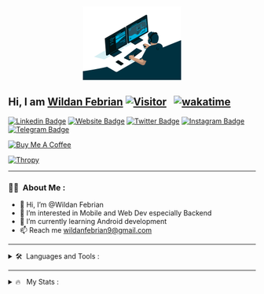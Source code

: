 <p align="center"><img src="code.gif" width="200"/></p>

## Hi, I am [Wildan Febrian](https://wildf20.github.io) [![Visitor](https://komarev.com/ghpvc/?username=WildF20&style=flat-square&color=blue)](https://wildf20.github.io) &nbsp; [![wakatime](https://wakatime.com/badge/user/7a98b367-567a-4f63-b2b8-376ed9e84ac4.svg?style=flat-square)](https://wakatime.com/@7a98b367-567a-4f63-b2b8-376ed9e84ac4)

[![Linkedin Badge](https://img.shields.io/badge/-LinkedIn-0e76a8?style=flat-square&logo=Linkedin&logoColor=white)](https://linkedin.com/in/wildanfebrian)
[![Website Badge](https://img.shields.io/badge/Website-3b5998?style=flat-square&logo=google-chrome&logoColor=white)](https://wildf20.github.io)
[![Twitter Badge](https://img.shields.io/badge/-Twitter-00acee?style=flat-square&logo=Twitter&logoColor=white)](https://twitter.com/WildF20)
[![Instagram Badge](https://img.shields.io/badge/-Instagram-e4405f?style=flat-square&logo=Instagram&logoColor=white)](https://instagram.com/WildF20/)
[![Telegram Badge](https://img.shields.io/badge/-Telegram-0088cc?style=flat-square&logo=Telegram&logoColor=white)](https://t.me/WildF20)

<a href="https://www.buymeacoffee.com/WildF20" target="_blank"><img src="https://cdn.buymeacoffee.com/buttons/default-orange.png" alt="Buy Me A Coffee" height="41" width="174"></a>

[![Thropy](https://github-profile-trophy.vercel.app/?username=WildF20&theme=gruvbox)](https://github.com/ryo-ma/github-profile-trophy)

---

### :man_technologist: &nbsp;About Me :

- 👋 Hi, I’m @Wildan Febrian
- 👀 I’m interested in Mobile and Web Dev especially Backend
- 🌱 I’m currently learning Android development
- 📫 Reach me wildanfebrian9@gmail.com

---
<details>
  <summary> 🛠 &nbsp;Languages and Tools : </summary>
<br/>

### Programming Languages
<p>
  <img src="https://github.com/devicons/devicon/blob/master/icons/kotlin/kotlin-original.svg" title="Kotlin" alt="Kotlin" width="30" height ="30"/>&nbsp;
  <img src="https://github.com/devicons/devicon/blob/master/icons/java/java-original.svg" title="Java" alt="Java" width="30" height ="30"/>&nbsp;
  <img src="https://github.com/devicons/devicon/blob/master/icons/python/python-original.svg" title="Python3" alt="Python3" width="30" height ="30"/>&nbsp;
  <img src="https://github.com/devicons/devicon/blob/master/icons/html5/html5-original.svg" title="HTML5" alt="HTML5" width="30" height="30"/>&nbsp;
  <img src="https://github.com/devicons/devicon/blob/master/icons/css3/css3-original.svg"  title="CSS3" alt="CSS3" width="30" height="30"/>&nbsp;
  <img src="https://github.com/devicons/devicon/blob/master/icons/javascript/javascript-original.svg" title="JavaScript" alt="JavaScript" width="30" height="30"/>&nbsp;
  <img src="https://github.com/devicons/devicon/blob/master/icons/php/php-original.svg" title="PHP" alt="PHP" width="30" height ="30"/>&nbsp;
</p>
<hr/>

### Tools
<p>
  <img src="https://github.com/devicons/devicon/blob/master/icons/vscode/vscode-original.svg" title="Visual Studio Code" alt="VS Code" width="30" height="30"/>&nbsp;
  <img src="https://github.com/devicons/devicon/blob/master/icons/androidstudio/androidstudio-original.svg" title="Android Studio" alt="Android Studio" width="30" height="30"/>&nbsp;
  <img src="https://github.com/devicons/devicon/blob/master/icons/figma/figma-original.svg" title="figma" alt="Figma" width="30" height ="30"/>&nbsp;
  <img src="https://github.com/devicons/devicon/blob/master/icons/unity/unity-original.svg" title="Unity3D" alt="Unity3D" width="30" height ="30"/>&nbsp;
  <img src="https://github.com/devicons/devicon/blob/master/icons/blender/blender-original.svg" title="Blender3D" alt="Blender3D" width="30" height ="30"/>&nbsp;
  <img src="https://github.com/devicons/devicon/blob/master/icons/git/git-plain-wordmark.svg" title="Git" alt="Git" width="30" height ="30"/>&nbsp;
</p>
<hr/>

### Frameworks
###### JS Frameworks
<p>
  <img src="https://github.com/devicons/devicon/blob/master/icons/jquery/jquery-original-wordmark.svg" title="JQuery" alt="JQuery" width="30" height="30"/>&nbsp;
  <img src="https://github.com/devicons/devicon/blob/master/icons/vuejs/vuejs-original.svg" title="Vue JS" alt="Vue JS" width="30" height="30"/>&nbsp;
</p>

###### PHP Frameworks
<p>
  <img src="https://github.com/devicons/devicon/blob/master/icons/laravel/laravel-plain.svg" title="Laravel" alt="Laravel" width="30" height ="30"/>&nbsp;
</p>

###### CSS Frameworks
<p>
  <img src="https://github.com/devicons/devicon/blob/master/icons/bootstrap/bootstrap-original.svg"  title="Bootstrap 5" alt="Bootstrap 5" width="30" height="30"/>&nbsp;
  <img src="https://github.com/devicons/devicon/blob/master/icons/tailwindcss/tailwindcss-plain.svg"  title="Tailwind" alt="Tailwind" width="30" height="30"/>&nbsp;
</p>
<hr/>

### Databases
<p>
  <img src="https://github.com/devicons/devicon/blob/master/icons/mysql/mysql-original-wordmark.svg" title="MySql" alt="MySql" width="30" height ="30"/>&nbsp;  
</p>

</details>
  
---
<details>
  <summary>🔥 &nbsp; My Stats :</summary>
  
  </br>

  <!--START_SECTION:waka-->
  <!--END_SECTION:waka-->

  [![Profile Readme Development Stats](https://github.com/WildF20/WildF20/actions/workflows/waka-stat.yml/badge.svg?branch=main)](https://github.com/WildF20/WildF20/actions/workflows/waka-stat.yml)

</details>

<!---
WildF20/WildF20 is a ✨ special ✨ repository because its `README.md` (this file) appears on your GitHub profile.
You can click the Preview link to take a look at your changes.
--->
